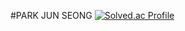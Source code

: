 #PARK JUN SEONG
[![Solved.ac Profile](http://mazassumnida.wtf/api/v2/generate_badge?boj=tjd7823)](https://solved.ac/tjd7823/)
